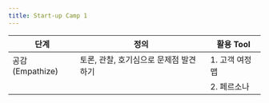 ```yaml
---
title: Start-up Camp 1
---
```


| 단계 | 정의 | 활용 Tool |
| ----------- | ----------- | ----------- |
| 공감(Empathize) | 토론, 관찰, 호기심으로 문제점 발견하기 | 1. 고객 여정맵 
|                |           |2. 페르소나 |




